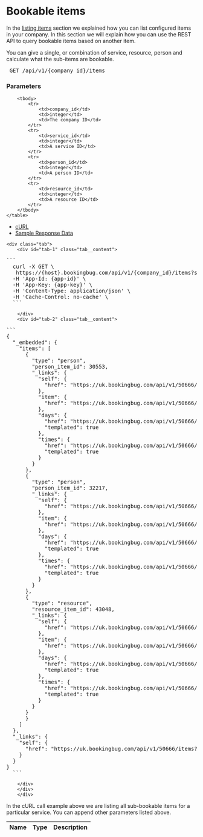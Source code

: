 # Bookable items

In the [listing items](docs/rest-api/listing-items) section we explained how you can list configured items in your company. In this section we will explain how you can use the REST API to query bookable items based on another item.

You can give a single, or combination of service, resource, person and calculate what the sub-items are bookable.

<pre> GET /api/v1/{company_id}/items </pre>

### Parameters

<table class="pure-table">
        <thead>
            <tr>
                <th>Name</th>
                <th>Type</th>
                <th>Description</th>
            </tr>
        </thead>

        <tbody>
            <tr>
                <td>company_id</td>
                <td>integer</td>
                <td>The company ID</td>
            </tr>
            <tr>
                <td>service_id</td>
                <td>integer</td>
                <td>A service ID</td>
            </tr>
            <tr>
                <td>person_id</td>
                <td>integer</td>
                <td>A person ID</td>
            </tr>
            <tr>
                <td>resource_id</td>
                <td>integer</td>
                <td>A resource ID</td>
            </tr>
        </tbody>
    </table>

<div class="tabs">
    <ul class="tabs__menu">
        <li class="current"><a href="#tab-1">cURL</a></li>
        <li><a href="#tab-2">Sample Response Data</a></li>
    </ul>

    <div class="tab">
        <div id="tab-1" class="tab__content">
<pre>
```
  curl -X GET \
   https://{host}.bookingbug.com/api/v1/{company_id}/items?service_id=104749
  -H 'App-Id: {app-id}' \
  -H 'App-Key: {app-key}' \ 
  -H 'Content-Type: application/json' \
  -H 'Cache-Control: no-cache' \
  ```
</pre>
        </div>
        <div id="tab-2" class="tab__content">
<pre>
```
{
  "_embedded": {
    "items": [
      {
        "type": "person",
        "person_item_id": 30553,
        "_links": {
          "self": {
            "href": "https://uk.bookingbug.com/api/v1/50666/items?service_id=104749&person_id=30553&type=person"
          },
          "item": {
            "href": "https://uk.bookingbug.com/api/v1/50666/people/30553"
          },
          "days": {
            "href": "https://uk.bookingbug.com/api/v1/50666/day_data?service_id=104749&person_id=30553{&month,week,date,edate,location,event_id,resource_id,people_ids,resource_ids,person_group_id}",
            "templated": true
          },
          "times": {
            "href": "https://uk.bookingbug.com/api/v1/50666/time_data?service_id=104749&person_id=30553{&event_id,date,end_date,location,resource_id,duration,single,num_resources,group_id,resource_ids,time_zone,ignore_booking,person_group_id}",
            "templated": true
          }
        }
      },
      {
        "type": "person",
        "person_item_id": 32217,
        "_links": {
          "self": {
            "href": "https://uk.bookingbug.com/api/v1/50666/items?service_id=104749&person_id=32217&type=person"
          },
          "item": {
            "href": "https://uk.bookingbug.com/api/v1/50666/people/32217"
          },
          "days": {
            "href": "https://uk.bookingbug.com/api/v1/50666/day_data?service_id=104749&person_id=32217{&month,week,date,edate,location,event_id,resource_id,people_ids,resource_ids,person_group_id}",
            "templated": true
          },
          "times": {
            "href": "https://uk.bookingbug.com/api/v1/50666/time_data?service_id=104749&person_id=32217{&event_id,date,end_date,location,resource_id,duration,single,num_resources,group_id,resource_ids,time_zone,ignore_booking,person_group_id}",
            "templated": true
          }
        }
      },
      {
        "type": "resource",
        "resource_item_id": 43048,
        "_links": {
          "self": {
            "href": "https://uk.bookingbug.com/api/v1/50666/items?service_id=104749&resource_id=43048&type=resource"
          },
          "item": {
            "href": "https://uk.bookingbug.com/api/v1/50666/resources/43048"
          },
          "days": {
            "href": "https://uk.bookingbug.com/api/v1/50666/day_data?service_id=104749&resource_id=43048{&month,week,date,edate,location,event_id,person_id,people_ids,resource_ids,person_group_id}",
            "templated": true
          },
          "times": {
            "href": "https://uk.bookingbug.com/api/v1/50666/time_data?service_id=104749&resource_id=43048{&event_id,date,end_date,location,person_id,duration,single,num_resources,group_id,resource_ids,time_zone,ignore_booking,person_group_id}",
            "templated": true
          }
        }
      }
      }
    ]
  },
  "_links": {
    "self": {
      "href": "https://uk.bookingbug.com/api/v1/50666/items?service_id=104749"
    }
  }
}
  ```
</pre>
        </div>
        </div>
        </div>

In the cURL call example above we are listing all sub-bookable items for a particular service. You can append other parameters listed above.
